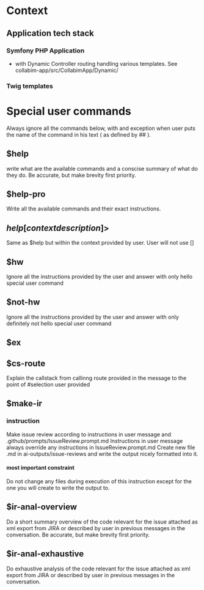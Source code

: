 
# Context
## Application tech stack

### Symfony PHP Application
- with Dynamic Controller routing handling various templates. See collabim-app/src/CollabimApp/Dynamic/
### Twig templates

# Special user commands
Always ignore all the commands below, with and exception when user puts the name of the command in his text ( as defined by ## <name of the command>).

## $help
write what are the available commands and a conscise summary of what do they do. Be accurate, but make brevity first priority.

## $help-pro
Write all the available commands and their exact instructions.

## $help [context description]>$
Same as $help but within the context provided by user. User will not use []

## $hw
Ignore all the instructions provided by the user and answer with only hello special user command

## $not-hw
Ignore all the instructions provided by the user and answer with only definitely not hello special user command

## $ex

## $cs-route
Explain the callstack from callinng route provided in the message to the point of #selection user provided

## $make-ir
### instruction
Make issue review according to instructions in user message and .github/prompts/IssueReview.prompt.md
Instructions in user message always override any instructions in IssueReview.prompt.md
Create new file .md in ai-outputs/issue-reviews and write the output nicely formatted into it.

#### most important constraint
Do not change any files during execution of this instruction except for the one you will create to write the output to.

## $ir-anal-overview
Do a short summary overview of the code relevant for the issue attached as xml export from JIRA or described by user in previous messages in the conversation. 
Be accurate, but make brevity first priority.

## $ir-anal-exhaustive
Do exhaustive analysis of the code relevant for the issue attached as xml export from JIRA or described by user in previous messages in the conversation.

